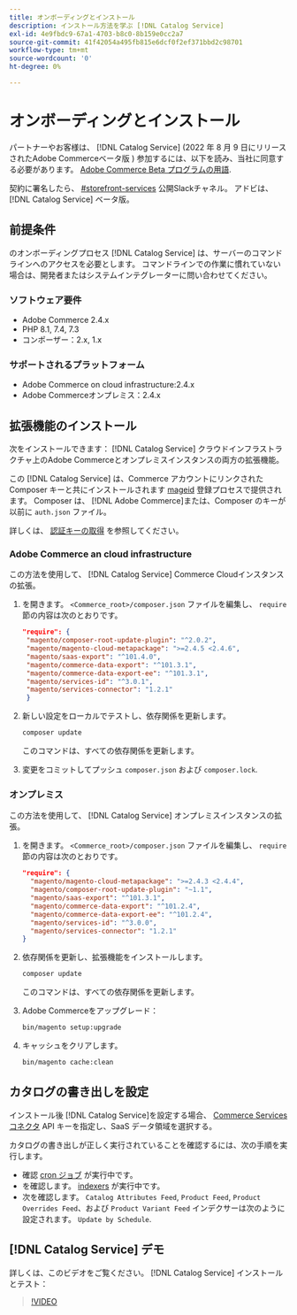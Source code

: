 ```yaml
---
title: オンボーディングとインストール
description: インストール方法を学ぶ [!DNL Catalog Service]
exl-id: 4e9fbdc9-67a1-4703-b8c0-8b159e0cc2a7
source-git-commit: 41f42054a495fb815e6dcf0f2ef371bbd2c98701
workflow-type: tm+mt
source-wordcount: '0'
ht-degree: 0%

---
```


# オンボーディングとインストール

パートナーやお客様は、 [!DNL Catalog Service] (2022 年 8 月 9 日にリリースされたAdobe Commerceベータ版 ) 参加するには、以下を読み、当社に同意する必要があります。 [Adobe Commerce Beta プログラムの用語](https://experiencecloudpanel.adobe.com/h/s/6eGskQlHvLSHztsNmKCWMy).

契約に署名したら、 [#storefront-services](https://magentocommeng.slack.com/archives/C03HVPG8RS4) 公開Slackチャネル。 アドビは、 [!DNL Catalog Service] ベータ版。

## 前提条件

のオンボーディングプロセス [!DNL Catalog Service] は、サーバーのコマンドラインへのアクセスを必要とします。 コマンドラインでの作業に慣れていない場合は、開発者またはシステムインテグレーターに問い合わせてください。

### ソフトウェア要件

- Adobe Commerce 2.4.x
- PHP 8.1, 7.4, 7.3
- コンポーザー：2.x, 1.x

### サポートされるプラットフォーム

- Adobe Commerce on cloud infrastructure:2.4.x
- Adobe Commerceオンプレミス：2.4.x

## 拡張機能のインストール

次をインストールできます： [!DNL Catalog Service] クラウドインフラストラクチャ上のAdobe Commerceとオンプレミスインスタンスの両方の拡張機能。

この [!DNL Catalog Service] は、Commerce アカウントにリンクされた Composer キーと共にインストールされます [mageid](https://developer.adobe.com/commerce/marketplace/guides/sellers/profile-personal/#field-descriptions) 登録プロセスで提供されます。 Composer は、 [!DNL Adobe Commerce]または、Composer のキーが以前に `auth.json` ファイル。

詳しくは、 [認証キーの取得](https://devdocs.magento.com/guides/v2.4/install-gde/prereq/connect-auth.html) を参照してください。

### Adobe Commerce an cloud infrastructure

この方法を使用して、 [!DNL Catalog Service] Commerce Cloudインスタンスの拡張。

1. を開きます。 `<Commerce_root>/composer.json` ファイルを編集し、 `require` 節の内容は次のとおりです。

   ```json
   "require": {
    "magento/composer-root-update-plugin": "^2.0.2",
    "magento/magento-cloud-metapackage": ">=2.4.5 <2.4.6",
    "magento/saas-export": "^101.4.0",
    "magento/commerce-data-export": "^101.3.1",
    "magento/commerce-data-export-ee": "^101.3.1",
    "magento/services-id": "^3.0.1",
    "magento/services-connector": "1.2.1"
    }
   ```

   <!-- What if the customer already has other services installed, and some of these lines are already present? Do they need to delete the duplications? What if the version numbers are different? -->

1. 新しい設定をローカルでテストし、依存関係を更新します。

   ```bash
   composer update
   ```

   このコマンドは、すべての依存関係を更新します。

1. 変更をコミットしてプッシュ `composer.json` および `composer.lock`.

### オンプレミス

この方法を使用して、 [!DNL Catalog Service] オンプレミスインスタンスの拡張。

1. を開きます。 `<Commerce_root>/composer.json` ファイルを編集し、 `require` 節の内容は次のとおりです。

   ```json
   "require": {
     "magento/magento-cloud-metapackage": ">=2.4.3 <2.4.4",
     "magento/composer-root-update-plugin": "~1.1",
     "magento/saas-export": "^101.3.1",
     "magento/commerce-data-export": "^101.2.4",    
     "magento/commerce-data-export-ee": "^101.2.4",
     "magento/services-id": "^3.0.0",
     "magento/services-connector": "1.2.1"
   }
   ```

1. 依存関係を更新し、拡張機能をインストールします。

   ```bash
   composer update
   ```

   このコマンドは、すべての依存関係を更新します。

1. Adobe Commerceをアップグレード：

   ```bash
   bin/magento setup:upgrade
   ```

1. キャッシュをクリアします。

   ```bash
   bin/magento cache:clean
   ```

## カタログの書き出しを設定

インストール後 [!DNL Catalog Service]を設定する場合、 [Commerce Services コネクタ](../landing/saas.md) API キーを指定し、SaaS データ領域を選択する。

カタログの書き出しが正しく実行されていることを確認するには、次の手順を実行します。

- 確認 [cron ジョブ](https://experienceleague.adobe.com/docs/commerce-operations/configuration-guide/cli/configure-cron-jobs.html) が実行中です。
- を確認します。 [indexers](https://experienceleague.adobe.com/docs/commerce-operations/configuration-guide/cli/manage-indexers.html) が実行中です。
- 次を確認します。 `Catalog Attributes Feed`, `Product Feed`, `Product Overrides Feed`、および `Product Variant Feed` インデクサーは次のように設定されます。 `Update by Schedule`.

## [!DNL Catalog Service] デモ

詳しくは、このビデオをご覧ください。 [!DNL Catalog Service] インストールとテスト：

>[!VIDEO](https://video.tv.adobe.com/v/3409390?quality=12&learn=on)
